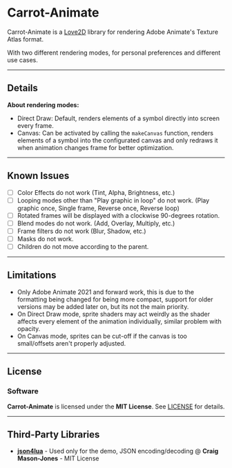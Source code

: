 # Carrot-Animate
Carrot-Animate is a [Love2D](https://love2d.org/) library for rendering Adobe Animate's Texture Atlas format.

With two different rendering modes, for personal preferences and different use cases.

___

## Details
**About rendering modes:**
- Direct Draw: Default, renders elements of a symbol directly into screen every frame.
- Canvas: Can be activated by calling the `makeCanvas` function, renders elements of a symbol into the configurated canvas and only redraws it when animation changes frame for better optimization.

___

## Known Issues
- [ ] Color Effects do not work (Tint, Alpha, Brightness, etc.)
- [ ] Looping modes other than "Play graphic in loop" do not work. (Play graphic once, Single frame, Reverse once, Reverse loop)
- [ ] Rotated frames will be displayed with a clockwise 90-degrees rotation.
- [ ] Blend modes do not work. (Add, Overlay, Multiply, etc.)
- [ ] Frame filters do not work (Blur, Shadow, etc.)
- [ ] Masks do not work.
- [ ] Children do not move according to the parent.
___

## Limitations
- Only Adobe Animate 2021 and forward work, this is due to the formatting being changed for being more compact, support for older versions may be added later on, but its not the main priority.
- On Direct Draw mode, sprite shaders may act weirdly as the shader affects every element of the animation individually, similar problem with opacity.
- On Canvas mode, sprites can be cut-off if the canvas is too small/offsets aren't properly adjusted.
___

## License

### Software

**Carrot-Animate** is licensed under the **MIT License**.
See [LICENSE](https://github.com/ShadowMario/Carrot-Animate/blob/main/LICENSE) for details.

___

## Third-Party Libraries
- [**json4lua**](http://github.com/craigmj/json4lua/) - Used only for the demo, JSON encoding/decoding @ **Craig Mason-Jones** - MIT License
